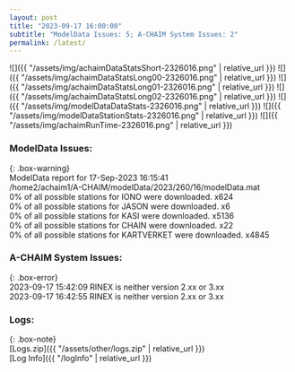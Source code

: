 ```yaml
---
layout: post
title: "2023-09-17 16:00:00"
subtitle: "ModelData Issues: 5; A-CHAIM System Issues: 2"
permalink: /latest/
---
```


![]({{ "/assets/img/achaimDataStatsShort-2326016.png" | relative_url }})
![]({{ "/assets/img/achaimDataStatsLong00-2326016.png" | relative_url }})
![]({{ "/assets/img/achaimDataStatsLong01-2326016.png" | relative_url }})
![]({{ "/assets/img/achaimDataStatsLong02-2326016.png" | relative_url }})
![]({{ "/assets/img/modelDataDataStats-2326016.png" | relative_url }})
![]({{ "/assets/img/modelDataStationStats-2326016.png" | relative_url }})
![]({{ "/assets/img/achaimRunTime-2326016.png" | relative_url }})


### ModelData Issues:  
  
{: .box-warning}  
 ModelData report for 17-Sep-2023 16:15:41   
 /home2/achaim1/A-CHAIM/modelData/2023/260/16/modelData.mat   
 0% of all possible stations for IONO were downloaded. x624   
 0% of all possible stations for JASON were downloaded. x6   
 0% of all possible stations for KASI were downloaded. x5136   
 0% of all possible stations for CHAIN were downloaded. x22   
 0% of all possible stations for KARTVERKET were downloaded. x4845   
  
### A-CHAIM System Issues:  
  
{: .box-error}  
2023-09-17 15:42:09 RINEX is neither version 2.xx or 3.xx  
2023-09-17 16:42:55 RINEX is neither version 2.xx or 3.xx  

### Logs:  
  
{: .box-note}  
[Logs.zip]({{ "/assets/other/logs.zip" | relative_url }})  
[Log Info]({{ "/logInfo" | relative_url }})  
